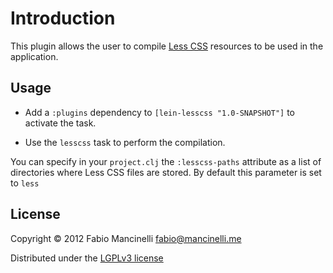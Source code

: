 # Introduction

This plugin allows the user to compile [Less CSS](http://lesscss.org/) resources to be used in the application.

## Usage

* Add a `:plugins` dependency to `[lein-lesscss "1.0-SNAPSHOT"]` to activate the task.

* Use the `lesscss` task to perform the compilation.

You can specify in your `project.clj` the `:lesscss-paths` attribute as a list of directories where Less CSS files are stored. By default this parameter is set to `less`

## License

Copyright © 2012 Fabio Mancinelli <fabio@mancinelli.me>

Distributed under the [LGPLv3 license](http://www.gnu.org/licenses/lgpl-3.0.en.html)
